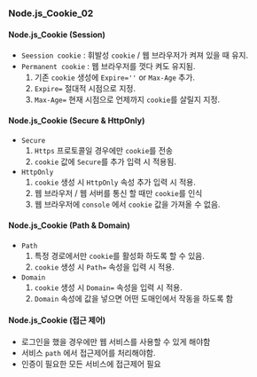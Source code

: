 ### Node.js_Cookie_02

#### Node.js_Cookie (Session)
- `Seession cookie` : 휘발성 `cookie` / 웹 브라우저가 켜져 있을 때 유지.
- `Permanent cookie` : 웹 브라우저를 껏다 켜도 유지됨.
  1. 기존 `cookie` 생성에 `Expire=''` or `Max-Age` 추가.
  2. `Expire=` 절대적 시점으로 지정.
  3. `Max-Age=` 현재 시점으로 언제까지 `cookie`를 살릴지 지정.

#### Node.js_Cookie (Secure & HttpOnly)
- `Secure`
  1. `Https` 프로토콜일 경우에만 `cookie`를 전송
  2. `cookie` 값에 `Secure`를 추가 입력 시 적용됨.
- `HttpOnly`
  1. `cookie` 생성 시 `HttpOnly` 속성 추가 입력 시 적용.
  2. 웹 브라우저 / 웹 서버를 통신 할 때만 `cookie`를 인식
  3. 웹 브라우저에 `console` 에서 `cookie` 값을 가져올 수 없음.

#### Node.js_Cookie (Path & Domain)
- `Path`
  1. 특정 경로에서만 `cookie`를 활성화 하도록 할 수 있음.
  2. `cookie` 생성 시 `Path=` 속성을 입력 시 적용.
- `Domain`
  1. `cookie` 생성 시 `Domain=` 속성을 입력 시 적용.
  2. `Domain` 속성에 값을 넣으면 어떤 도매인에서 작동을 하도록 함

#### Node.js_Cookie (접근 제어)
- 로그인을 했을 경우에만 웹 서비스를 사용할 수 있게 해야함
- 서비스 `path` 에서 접근제어를 처리해야함.
- 인증이 필요한 모든 서비스에 접근제어 필요